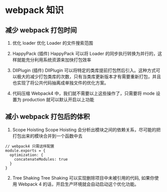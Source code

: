 # webpack 知识


## 减少 webpack 打包时间

1. 优化 loader
优化 Loader 的文件搜索范围

2. HappyPack (插件)
HappyPack 可以将 Loader 的同步执行转换为并行的，这样就能充分利用系统资源来加快打包效率

3. DllPlugin (插件)
DllPlugin 可以将特定的类库提前打包然后引入。这种方式可以极大的减少打包类库的次数，只有当类库更新版本才有需要重新打包，并且也实现了将公共代码抽离成单独文件的优化方案。

4. 代码压缩
Webpack4 中，我们就不需要以上这些操作了，只需要将 mode 设置为 production 就可以默认开启以上功能

## 减小 webpack 打包后的体积
1. Scope Hoisting
Scope Hoisting 会分析出模块之间的依赖关系，尽可能的把打包出来的模块合并到一个函数中去

```
// webpack4 只需这样配置
module.exports = {
  optimization: {
    concatenateModules: true
  }
}
```
2. Tree Shaking
Tree Shaking 可以实现删除项目中未被引用的代码, 如果你使用 Webpack 4 的话，开启生产环境就会自动启动这个优化功能。



